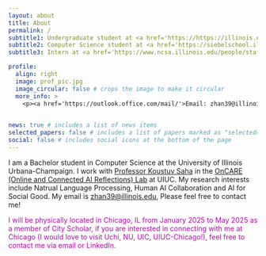 ```yaml
---
layout: about
title: About
permalink: /
subtitle1: Undergraduate student at <a href='https://https://illinois.edu/'>University of Illinios Urbana-Champaign</a>
subtitle2: Computer Science student at <a href='https://siebelschool.illinois.edu/'>Siebel School of Computing and Data Science</a>
subtitle3: Intern at <a href='https://www.ncsa.illinois.edu/people/staff-directory/?directory-search=Xianyang&submit=Search'>National Center for Supercomputing Applications </a>

profile:
  align: right
  image: prof_pic.jpg
  image_circular: false # crops the image to make it circular
  more_info: >
    <p><a href='https://outlook.office.com/mail/'>Email: zhan39@illinois.edu</a></p>
 

news: true # includes a list of news items
selected_papers: false # includes a list of papers marked as "selected={true}"
social: false # includes social icons at the bottom of the page
---
```



I am a Bachelor student in Computer Science at the University of Illinois Urbana-Champaign. I work with [Professor Koustuv Saha](https://koustuv.com/) in the [OnCARE (Online and Connected AI Reflections) Lab](https://oncare.cs.illinois.edu/) at UIUC. My research interests include Natrual Language Processing, Human AI Collaboration and AI for Social Good. My email is zhan39@illinois.edu, Please feel free to contact me! 

<span style="color: #b509ac;">I will be physically located in Chicago, IL from January 2025 to May 2025 as a member of City Scholar, if you are interested in connecting with me at Chicago (I would love to visit Uchi, NU, UIC, UIUC-Chicago!), feel free to contact me via email or LinkedIn.</span>